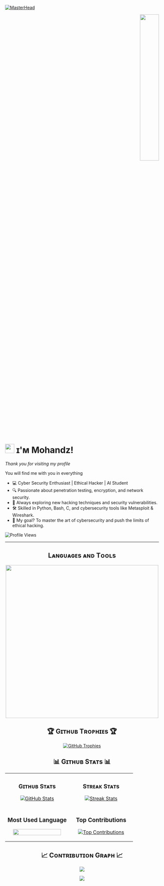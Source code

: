 [![MasterHead](https://i.pinimg.com/originals/77/ca/a3/77caa32884d735d439ade45ba37feaf2.gif)](https://arjuncvinod.github.io)

<!-- Night Owl image -->
<div align="right">
  <img width="35%" src="https://owlbertsio-resized.s3.amazonaws.com/Popper.psd.full.png">
</div>

<!-- Header Name -->
# <img src="https://emojis.slackmojis.com/emojis/images/1531849430/4246/blob-sunglasses.gif?1531849430" width="30"/> ɪ'ᴍ Mohandz! 
*Thank you for visiting my profile*

<!-- Start Intro -->
<p align="left">You will find me with you in everything</p>

- 💻 Cyber Security Enthusiast | Ethical Hacker | AI Student
- 🔍 Passionate about penetration testing, encryption, and network security.
- 🚀 Always exploring new hacking techniques and security vulnerabilities.
- 🛠 Skilled in Python, Bash, C, and cybersecurity tools like Metasploit & Wireshark.
- 🎯 My goal? To master the art of cybersecurity and push the limits of ethical hacking.

<!-- Profile Count Badge -->
<p align="left">
  <img src="https://komarev.com/ghpvc/?username=mhandz00&label=Profile%20views&color=770677&style=for-the-badge&logo=star" alt="Profile Views" />
</p>

---

<!-- Languages and Tools Section -->
<h2 align="center">Lᴀɴɢᴜᴀɢᴇs ᴀɴᴅ Tᴏᴏʟs</h2>
<p align="center">
  <img width="500px" src="https://skillicons.dev/icons?i=py,java,js,html,css,react,nodejs,express,django,md,solidity,postgres,mongo,git,vscode,docker,aws,postman,supabase,linux&perline=10" />
</p>

<!-- Trophies Section -->
<h2 align="center">🏆 Gɪᴛʜᴜʙ Tʀᴏᴘʜɪᴇs 🏆</h2>
<p align="center">
  <a href="https://github.com/mhandz00/github-profile-trophy">
    <img src="https://github-profile-trophy.vercel.app/?username=mhandz00&row=2&column=6&margin-w=20&margin-h=20" alt="GitHub Trophies">
  </a>
</p>

<!-- Github stats Table -->
<h2 align="center">📊 Gɪᴛʜᴜʙ Sᴛᴀᴛs 📊</h2>
<table width="100%">
  <tr>
    <td width="50%">
      <h3 align="center"><strong>Gɪᴛʜᴜʙ Sᴛᴀᴛs</strong></h3>
      <p align="center">
        <a href="https://github.com/mhandz00">
          <img align="center" src="https://github-readme-stats.vercel.app/api?username=mhandz00&count_private=true&show_icons=true&theme=nightowl" alt="GitHub Stats" />
        </a>
      </p>
    </td>
    <td width="50%">
      <h3 align="center"><strong>Sᴛʀᴇᴀᴋ Sᴛᴀᴛs</strong></h3>
      <p align="center">
        <a href="https://github.com/mhandz00">
          <img align="center" src="https://streak-stats.demolab.com?user=mhandz00&theme=nightowl" alt="Streak Stats" />
        </a>
      </p>
    </td>
  </tr>
  <tr>
    <td width="50%">
      <h3 align="center"><strong>Most Used Language</strong></h3>
      <p align="center">
        <a href="https://github.com/mhandz00">
          <img src="http://github-profile-summary-cards.vercel.app/api/cards/most-commit-language?username=mhandz00&theme=bear" width="90%">
        </a>
      </p>
    </td>
    <td width="50%">
      <h3 align="center"><strong>Top Contributions</strong></h3>
      <p align="center">
        <a href="https://github.com/mhandz00">
          <img align="center" src="https://github-contributor-stats.vercel.app/api?username=mhandz00&limit=3&theme=nightowl&show_owner=true&combine_all_yearly_contributions=true" alt="Top Contributions" />
        </a>
      </p>
    </td>
  </tr>
</table>

<!-- Contribution Graph -->
<h2 align="center">📈 Cᴏɴᴛʀɪʙᴜᴛɪᴏɴ Gʀᴀᴘʜ 📈</h2>
<div align="center">
    <img src="https://github-readme-activity-graph.vercel.app/graph?username=mhandz00&bg_color=011627&color=79d3c3&line=c792ea&point=ffeb95&area=true&hide_border=false">
</div>

<!-- Footer -->
<p align="center">
  <img src="https://capsule-render.vercel.app/api?type=waving&color=gradient&height=65&section=footer"/>
</p>
